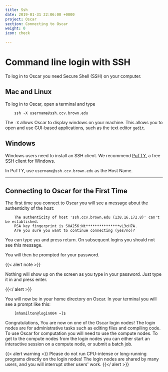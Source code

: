 ```yaml
---
title: Ssh
date: 2019-01-31 22:06:00 +0000
project: Oscar
section: Connecting to Oscar
weight: 0
icon: check

---
```

# Command line login with SSH

To log in to Oscar you need Secure Shell (SSH) on your computer.

## Mac and Linux

To log in to Oscar, open a terminal and type

```shell
    ssh -X username@ssh.ccv.brown.edu
```

The `-X` allows Oscar to display windows on your machine. This allows you to open and use GUI-based applications, such as the  text editor `gedit`.

## Windows

Windows users need to install an SSH client. We recommend [PuTTY](http://www.chiark.greenend.org.uk/\~sgtatham/putty/download.html), a free SSH client for Windows.

In PuTTY, use `username@ssh.ccv.brown.edu` as the Host Name.

***

## Connecting to Oscar for the First Time

The first time you connect to Oscar you will see a message about the authenticity of the host:

```shell
    The authenticity of host 'ssh.ccv.brown.edu (138.16.172.8)' can't be established.
    RSA key fingerprint is SHA256:Nt***************vL3cH7A.
    Are you sure you want to continue connecting (yes/no)?
```

You can type `yes` and press return. On subsequent logins you should not see this message.

You will then  be prompted for your password.

{{< alert note >}}

Nothing will show up on the screen as you type in your password. Just type it in and press enter.

{{</ alert >}}

You will now be in your home directory on Oscar. In your terminal you will see a prompt like this:

```shell
    [mhamilton@login004 ~]$
```

Congratulations, You are now on one of the Oscar login nodes!  The login nodes are for administrative tasks such as editing files and compiling code. To use Oscar for computation you will need to use the compute nodes. To get to the compute nodes from the login nodes you can either start an interactive session on a compute node, or submit a batch job.

{{< alert warning >}}
Please do not run CPU-intense or long-running programs directly on
the login nodes! The login nodes are shared by many users, and you will interrupt other users' work.
{{</ alert >}}